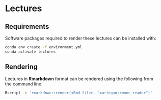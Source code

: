 # Lectures

## Requirements

Software packages required to render these lectures can be installed with:

```bash
conda env create -f environment.yml
conda activate lectures
```

## Rendering

Lectures in **Rmarkdown** format can be rendered using the following from
the command line:

```bash
Rscript -e 'rmarkdown::render(<Rmd-file>, "xaringan::moon_reader")'
```
